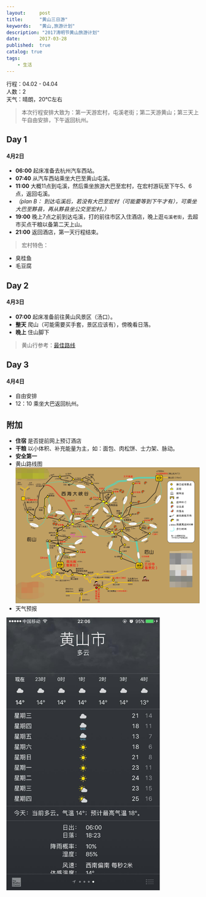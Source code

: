```yaml
---
layout:     post
title:      "黄山三日游"
keywords:   "黄山,旅游计划" 
description: "2017清明节黄山旅游计划"
date:       2017-03-28
published:  true 
catalog: true
tags:
    - 生活 
---
```


行程：04.02 - 04.04<br>
人数：2<br>
天气：晴朗，20℃左右

> 本次行程安排大致为：第一天游宏村，屯溪老街；第二天游黄山；第三天上午自由安排，下午返回杭州。

## Day 1
#### 4月2日
* **06:00** 起床准备去杭州汽车西站。
* **07:40** 从汽车西站乘坐大巴至黄山屯溪。
* **11:00** 大概11点到屯溪，然后乘坐旅游大巴至宏村，在宏村游玩至下午5、6点，返回屯溪。
* *（plan B： 到达屯溪后，若没有大巴至宏村（可能要等到下午才有），可乘坐大巴至黟县，再从黟县坐公交至宏村。）*
* **19:00** 晚上7点之前到达屯溪，打的前往市区入住酒店，晚上逛`屯溪老街`，去超市买点干粮以备第二天上山。
* **21:00** 返回酒店，第一天行程结束。

> 宏村特色：<br>
* 臭桂鱼
* 毛豆腐

## Day 2
#### 4月3日
* **07:00** 起床准备前往黄山风景区（汤口）。
* **整天** 爬山（可能需要买手套，景区应该有），傍晚看日落。
* **晚上** 住山脚下

> 黄山行参考：[最佳路线](https://www.zhihu.com/question/21090675)

## Day 3
#### 4月4日
* 自由安排
* 12：10 乘坐大巴返回杭州。

## 附加

* **住宿** 是否提前网上预订酒店
* **干粮** 以小体积、补充能量为主，如：面包、肉松饼、士力架、脉动。
* **安全第一**
* 黄山路线图
![路线图](/img/2017/03/luxian.jpg)
* 天气预报
<img width="400" src="/img/2017/03/weather.jpeg">
